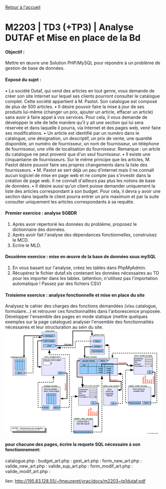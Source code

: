 [Retour à l'accueil](README.md)

# M2203 | TD3 (+TP3) | Analyse DUTAF et Mise en place de la Bd


#### Objectif :
Mettre en œuvre une Solution PHP/MySQL pour répondre à un problème de gestion de base de données.

#### Exposé du sujet :
• La société Dutaf, qui vend des articles en tout genre, vous demande de créer son site Internet sur lequel ses
clients pourront consulter le catalogue complet. Cette société appartient à M. Pastot. Son catalogue est
composé de plus de 500 articles.
• II désire pouvoir faire la mise à jour de ses produits lui-même (changer un prix, ajouter un article, effacer un
article) sans avoir à faire appel à vos services. Pour cela, il vous demande de développer le site de telle manière
qu’il y ait une section qui lui sera réservée et dans laquelle il pourra, via Internet et des pages web, venir faire
ses modifications.
• Un article est identifié par un numéro dans le catalogue, une désignation, un descriptif, un prix de vente, une
quantité disponible, un numéro de fournisseur, un nom de fournisseur, un téléphone de fournisseur, une ville
de localisation du fournisseur. Remarque : un artcle du catalogue ne peut provenir que d'un seul fournisseur.
• II existe une cinquantaine de fournisseurs. Sur le même principe que les articles, M. Pastot désire pouvoir
faire ses propres changements dans la liste des fournisseurs.
• M. Pastot se sert déjà un peu d’internet mais il ne connaît aucun logiciel de mise en page web et ne compte
pas s'investir dans la création de page web. II ne connaît d'ailleurs pas plus les notons de base de données.
• II désire aussi qu’un client puisse demander uniquement la liste des articles correspondant à son budget. Pour
cela, il devra y avoir une section dans laquelle le client pourra entrer un prix maximum et par la suite consulter
uniquement les articles correspondants à sa requête.

#### Premier exercice : analyse SGBDR
1. Après avoir répertorié les données du problème, proposez le dictionnaire des données.
2. Après avoir fait l'analyse des dépendances fonctionnelles, construisez le MCD.
3. Ecrire le MLD.

#### Deuxième exercice : mise en œuvre de la base de données sous mySQL
1. En vous basant sur l'analyse, créez les tables dans PhpMyAdmin.
2. Récupérez le fichier dutaf.xls contenant les données nécessaires au TD pour les importer dans les
tables. (attention, n'utilisez pas l'importation automatique ! Passez par des fichiers CSV)

#### Troisieme exercice : analyse fonctionnelle et mise en place du site 
Analysez le cahier des charges des fonctions demandées (visu catalogue, formulaire...) et retrouver ces
fonctionnalités dans l'arborescence proposée.
Développer l'ensemble des pages en mode statique (mettre quelques exemples sur la page catalogue) 
analyser l'ensemble des fonctionnalités nécessaires et leur structuration au sein du site.
![GitHub Logo](/plan.png)

#### pour chacune des pages, écrire la requete SQL nécessaire à son fonctionnement:
 catalogue.php :
budget_art.php :
gest_art.php :
form_new_art.php :
valide_new_art.php :
valide_sup_art.php :
form_modif_art.php :
valide_modif_art.php :

lien: http://195.83.128.55/~fmeuzeret/vrac/docs/m2203~tp1dutaf.pdf
